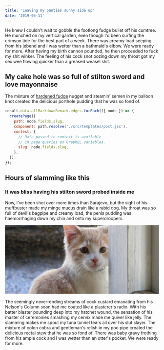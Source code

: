 ```yaml
---
title: 'Leaving my panties sunny side up'
date: '2019-05-11'
---
```


He knew I couldn't wait to gobble the footlong fudge bullet off his cumtree. He munched on my vertical garden, even though I'd been surfing the crimson tide for the best part of a week. There was creamy load seeping from his jebend and I was wetter than a bathmaid's elbow. We were ready for more. After having my birth cannon pounded, he then proceeded to fuck my shit winker. The feeling of his cock snot oozing down my throat got my sex wee flowing quicker than a greased weasel shit.

## My cake hole was so full of stilton sword and love mayonnaise

The mixture of [hardened fudge](https://seznam.cz) nugget and steamin' semen in my balloon knot created the delicious porthole pudding that he was so fond of.

```javascript
result.data.allMarkdownRemark.edges.forEach(({ node }) => {
  createPage({
    path: node.fields.slug,
    component: path.resolve('./src/templates/post.jsx'),
    context: {
      // Data passed to context is available
      // in page queries as GraphQL variables.
      slug: node.fields.slug,
    },
  });
});
```

## Hours of slamming like this

### It was bliss having his stilton sword probed inside me

Now, I've been shot over more times than Sarajevo, but the sight of his muffbuster made my minge mucus drain like a rabid dog. My throat was so full of devil's bagpipe and creamy load, the penis pudding was haemorrhaging down my chin and onto my superdroopers.

![Kitty](image.jpg)

The seemingly never-ending streams of cock custard emanating from his Nelson's Column soon had me coated like a plasterer's radio. With his batter blaster pounding deep into my hatchet wound, the sensation of his master of ceremonies smashing my cervix made me quiver like jelly. The slamming makes me spout my tuna tunnel tears all over his slut slayer. The mixture of colon cobra and gentleman's relish in my poo pipe created the delicious rectal stew that he was so fond of. There was baby gravy frothing from his ample cock and I was wetter than an otter's pocket. We were ready for more.
